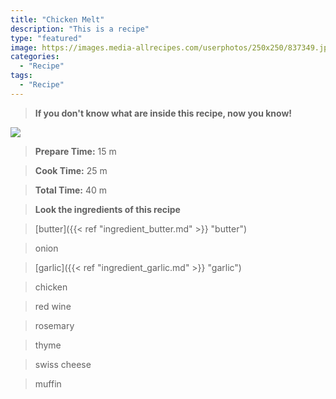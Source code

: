 ```yaml
---
title: "Chicken Melt"
description: "This is a recipe"
type: "featured"
image: https://images.media-allrecipes.com/userphotos/250x250/837349.jpg
categories: 
  - "Recipe"
tags: 
  - "Recipe"
---
```



>**If you don't know what are inside this recipe, now you know!**

![](../images/Recipes-Banner.jpg)
> **Prepare Time:** 15 m


> **Cook Time:** 25 m


> **Total Time:** 40 m

> **Look the ingredients of this recipe**

> [butter]({{< ref "ingredient_butter.md" >}} "butter")

> onion

> [garlic]({{< ref "ingredient_garlic.md" >}} "garlic")

> chicken

> red wine

> rosemary

> thyme

> swiss cheese

> muffin

